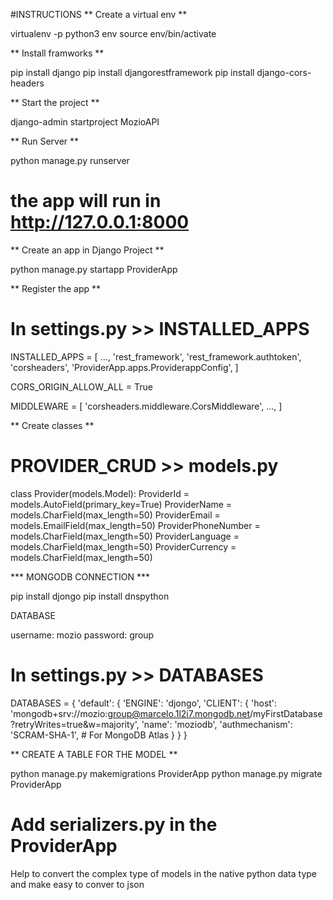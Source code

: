 #INSTRUCTIONS
** Create a virtual env **

virtualenv -p python3 env
source env/bin/activate

** Install framworks **

pip install django
pip install djangorestframework
pip install django-cors-headers

** Start the project **

django-admin startproject MozioAPI

** Run Server **

python manage.py runserver

# the app will run in http://127.0.0.1:8000

** Create an app in Django Project **

python manage.py startapp ProviderApp

** Register the app **

# In settings.py >> INSTALLED_APPS

INSTALLED_APPS = [
...,
'rest_framework',
'rest_framework.authtoken',
'corsheaders',
'ProviderApp.apps.ProviderappConfig',
]

CORS_ORIGIN_ALLOW_ALL = True

MIDDLEWARE = [
'corsheaders.middleware.CorsMiddleware',
...,
]

** Create classes **

# PROVIDER_CRUD >> models.py

class Provider(models.Model):
    ProviderId = models.AutoField(primary_key=True)
    ProviderName = models.CharField(max_length=50)
    ProviderEmail = models.EmailField(max_length=50)
    ProviderPhoneNumber = models.CharField(max_length=50)
    ProviderLanguage = models.CharField(max_length=50)
    ProviderCurrency = models.CharField(max_length=50)

*** MONGODB CONNECTION ***

pip install djongo
pip install dnspython

DATABASE

username: mozio
password: group

# In settings.py >> DATABASES

DATABASES = {
    'default': {
        'ENGINE': 'djongo',
        'CLIENT': {
            'host': 'mongodb+srv://mozio:group@marcelo.1l2i7.mongodb.net/myFirstDatabase?retryWrites=true&w=majority',
            'name': 'moziodb',
            'authmechanism': 'SCRAM-SHA-1', # For MongoDB Atlas
        }
    }
}

** CREATE A TABLE FOR THE MODEL **

python manage.py makemigrations ProviderApp
python manage.py migrate ProviderApp

# Add serializers.py in the ProviderApp

Help to convert the complex type of models in the native python data type and make easy to conver to json

